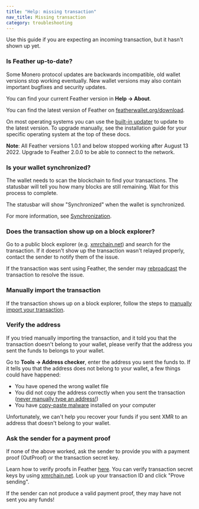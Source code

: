 ```yaml
---
title: "Help: missing transaction"
nav_title: Missing transaction
category: troubleshooting
---
```


Use this guide if you are expecting an incoming transaction, but it hasn't shown up yet.

### Is Feather up-to-date?

Some Monero protocol updates are backwards incompatible, old wallet versions stop working eventually. New wallet versions may also contain important bugfixes and security updates.

You can find your current Feather version in **Help → About**.

You can find the latest version of Feather on [featherwallet.org/download](https://featherwallet.org/download).

On most operating systems you can use the [built-in updater](updater) to update to the latest version. To upgrade manually, see the installation guide for your specific operating system at the top of these docs.

**Note**: All Feather versions 1.0.1 and below stopped working after August 13 2022. Upgrade to Feather 2.0.0 to be able to connect to the network.

### Is your wallet synchronized?

The wallet needs to scan the blockchain to find your transactions. The statusbar will tell you how many blocks are still remaining. Wait for this process to complete.

The statusbar will show "Synchronized" when the wallet is synchronized.

For more information, see [Synchronization](synchronization).

### Does the transaction show up on a block explorer?

Go to a public block explorer (e.g. [xmrchain.net](https://xmrchain.net)) and search for the transaction. If it doesn't show up the transaction wasn't relayed properly, contact the sender to notify them of the issue.

If the transaction was sent using Feather, the sender may [rebroadcast](failed-tx) the transaction to resolve the issue.

### Manually import the transaction

If the transaction shows up on a block explorer, follow the steps to [manually import your transaction](import-transaction).

### Verify the address

If you tried manually importing the transaction, and it told you that the transaction doesn't belong to your wallet, please verify that the address you sent the funds to belongs to your wallet.

Go to **Tools → Address checker**, enter the address you sent the funds to. If it tells you that the address does not belong to your wallet, a few things could have happened:

- You have opened the wrong wallet file
- You did not copy the address correctly when you sent the transaction ([never manually type an address!](receive-transaction))
- You have [copy-paste malware](https://medium.com/chainreport/copy-paste-malware-crypto-multipliers-4a0c09c7730a) installed on your computer

Unfortunately, we can't help you recover your funds if you sent XMR to an address that doesn't belong to your wallet.

### Ask the sender for a payment proof

If none of the above worked, ask the sender to provide you with a payment proof (OutProof) or the transaction secret key. 

Learn how to verify proofs in Feather [here](verify-tx-proof). You can verify transaction secret keys by using [xmrchain.net](https://xmrchain.net). Look up your transaction ID and click "Prove sending".

If the sender can not produce a valid payment proof, they may have not sent you any funds!
